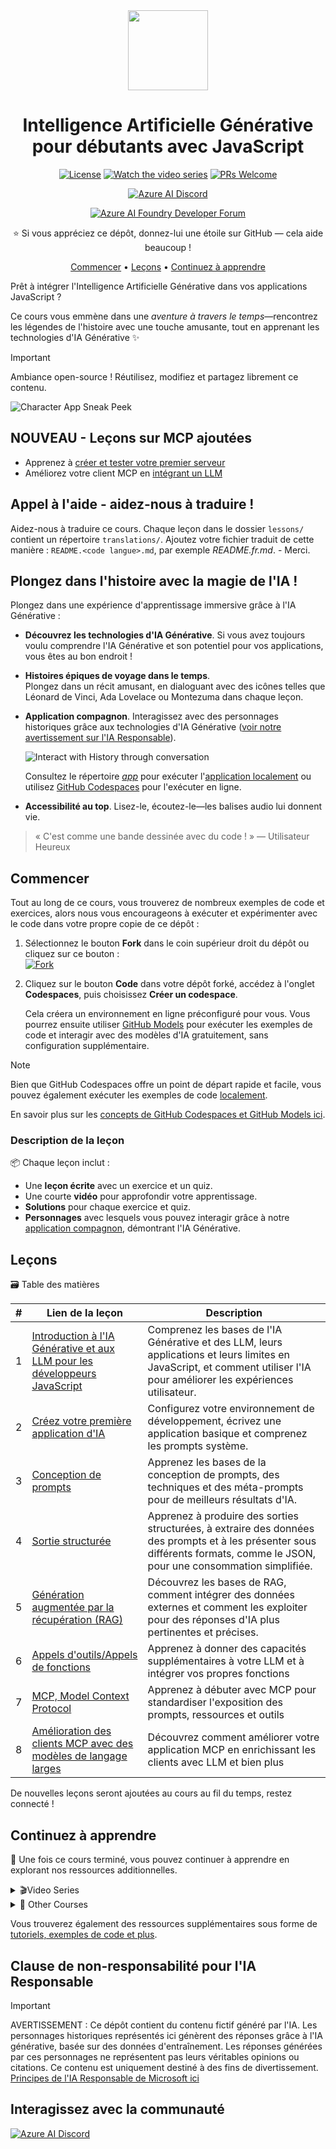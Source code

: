 <div align="center">  

<img src="/docs/images/logo.png" alt="" align="center" height="128" />

# Intelligence Artificielle Générative pour débutants avec JavaScript

[![License](https://img.shields.io/badge/License-MIT-blue?style=flat-square)](https://github.com/microsoft/generative-ai-with-javascript/blob/main/LICENSE)
[![Watch the video series](https://img.shields.io/badge/Videos-d95652.svg?style=flat-square\&logo=youtube)](https://aka.ms/genai-js)
[![PRs Welcome](https://img.shields.io/badge/PRs-welcome-brightgreen.svg?style=flat-square)](http://makeapullrequest.com)

[![Azure AI Discord](https://dcbadge.limes.pink/api/server/kzRShWzttr)](https://discord.gg/kzRShWzttr)

[![Azure AI Foundry Developer Forum](https://img.shields.io/badge/GitHub-Azure_AI_Foundry_Developer_Forum-blue?style=for-the-badge\&logo=github\&color=000000\&logoColor=fff)](https://aka.ms/foundry/forum)

⭐ Si vous appréciez ce dépôt, donnez-lui une étoile sur GitHub — cela aide beaucoup !

[Commencer](#getting-started) • [Leçons](#lessons) • [Continuez à apprendre](#keep-learning)

</div>

Prêt à intégrer l'Intelligence Artificielle Générative dans vos applications JavaScript ?

Ce cours vous emmène dans une *aventure à travers le temps*—rencontrez les légendes de l'histoire avec une touche amusante, tout en apprenant les technologies d'IA Générative ✨

> [!IMPORTANT]
> Ambiance open-source ! Réutilisez, modifiez et partagez librement ce contenu.

![Character App Sneak Peek](/docs/images/background.png)

## NOUVEAU - Leçons sur MCP ajoutées

* Apprenez à [créer et tester votre premier serveur](/lessons/07-mcp/README.md)
* Améliorez votre client MCP en [intégrant un LLM](/lessons/08-mcp-advanced/README.md)

## Appel à l'aide - aidez-nous à traduire !

Aidez-nous à traduire ce cours. Chaque leçon dans le dossier `lessons/` contient un répertoire `translations/`. Ajoutez votre fichier traduit de cette manière : `README.<code langue>.md`, par exemple *README.fr.md*.  - Merci.

## Plongez dans l'histoire avec la magie de l'IA !

Plongez dans une expérience d'apprentissage immersive grâce à l'IA Générative :

* **Découvrez les technologies d'IA Générative**. Si vous avez toujours voulu comprendre l'IA Générative et son potentiel pour vos applications, vous êtes au bon endroit !

* **Histoires épiques de voyage dans le temps**.\
  Plongez dans un récit amusant, en dialoguant avec des icônes telles que Léonard de Vinci, Ada Lovelace ou Montezuma dans chaque leçon.

* **Application compagnon**. Interagissez avec des personnages historiques grâce aux technologies d'IA Générative ([voir notre avertissement sur l'IA Responsable](#responsible-ai-disclaimer)).

  ![Interact with History through conversation](/docs/images/character-chat.png)

  Consultez le répertoire [*app*](/app/README.md) pour exécuter l'[application localement](/docs/setup/README.md#option-2--running-the-app-locally) ou utilisez [GitHub Codespaces](/docs/setup/README.md) pour l'exécuter en ligne.

* **Accessibilité au top**. Lisez-le, écoutez-le—les balises audio lui donnent vie.

> « C'est comme une bande dessinée avec du code ! » — Utilisateur Heureux

## Commencer

Tout au long de ce cours, vous trouverez de nombreux exemples de code et exercices, alors nous vous encourageons à exécuter et expérimenter avec le code dans votre propre copie de ce dépôt :

1. Sélectionnez le bouton **Fork** dans le coin supérieur droit du dépôt ou cliquez sur ce bouton :\
   [![Fork](https://img.shields.io/badge/Fork-Repository-blue?style=flat-square)](https://github.com/microsoft/generative-ai-with-javascript/fork)

2. Cliquez sur le bouton **Code** dans votre dépôt forké, accédez à l'onglet **Codespaces**, puis choisissez **Créer un codespace**.

   Cela créera un environnement en ligne préconfiguré pour vous. Vous pourrez ensuite utiliser [GitHub Models](https://github.com/marketplace/models) pour exécuter les exemples de code et interagir avec des modèles d'IA gratuitement, sans configuration supplémentaire.

> [!NOTE]
>
> Bien que GitHub Codespaces offre un point de départ rapide et facile, vous pouvez également exécuter les exemples de code [localement](/docs/setup/README.md#option-2--running-the-app-locally).
>
> En savoir plus sur les [concepts de GitHub Codespaces et GitHub Models ici](/docs/setup/README.md).

### Description de la leçon

📦 Chaque leçon inclut :

* Une **leçon écrite** avec un exercice et un quiz.
* Une courte **vidéo** pour approfondir votre apprentissage.
* **Solutions** pour chaque exercice et quiz.
* **Personnages** avec lesquels vous pouvez interagir grâce à notre [application compagnon](/app/README.md), démontrant l'IA Générative.

## Leçons

🗃️ Table des matières

| # | Lien de la leçon                                                                                                   | Description                                                                                                                                                                  |
| - | ------------------------------------------------------------------------------------------------------------------ | ---------------------------------------------------------------------------------------------------------------------------------------------------------------------------- |
| 1 | [Introduction à l'IA Générative et aux LLM pour les développeurs JavaScript](/lessons/01-intro-to-genai/README.md) | Comprenez les bases de l'IA Générative et des LLM, leurs applications et leurs limites en JavaScript, et comment utiliser l'IA pour améliorer les expériences utilisateur.   |
| 2 | [Créez votre première application d'IA](/lessons/02-first-ai-app/README.md)                                        | Configurez votre environnement de développement, écrivez une application basique et comprenez les prompts système.                                                           |
| 3 | [Conception de prompts](/lessons/03-prompt-engineering/README.md)                                                  | Apprenez les bases de la conception de prompts, des techniques et des méta-prompts pour de meilleurs résultats d'IA.                                                         |
| 4 | [Sortie structurée](/lessons/04-structured-output/README.md)                                                       | Apprenez à produire des sorties structurées, à extraire des données des prompts et à les présenter sous différents formats, comme le JSON, pour une consommation simplifiée. |
| 5 | [Génération augmentée par la récupération (RAG)](/lessons/05-rag/README.md)                                        | Découvrez les bases de RAG, comment intégrer des données externes et comment les exploiter pour des réponses d'IA plus pertinentes et précises.                              |
| 6 | [Appels d'outils/Appels de fonctions](/lessons/06-tool-calling/README.md)                                          | Apprenez à donner des capacités supplémentaires à votre LLM et à intégrer vos propres fonctions                                                                              |
| 7 | [MCP, Model Context Protocol ](/lessons/07-mcp/README.md)                                                          | Apprenez à débuter avec MCP pour standardiser l'exposition des prompts, ressources et outils                                                                                 |
| 8 | [Amélioration des clients MCP avec des modèles de langage larges](/lessons/08-mcp-advanced/README.md)              | Découvrez comment améliorer votre application MCP en enrichissant les clients avec LLM et bien plus                                                                          |

De nouvelles leçons seront ajoutées au cours au fil du temps, restez connecté !

## Continuez à apprendre

🙌 Une fois ce cours terminé, vous pouvez continuer à apprendre en explorant nos ressources additionnelles.

<details>
<summary>🎬Video Series</summary>

| #  | Session                                                                 | Description                                                                                                              | Diapositives                                                                                            | Démo                                         | Script                                              | Vidéo                                                                                                |
| -- | ----------------------------------------------------------------------- | ------------------------------------------------------------------------------------------------------------------------ | ------------------------------------------------------------------------------------------------------- | -------------------------------------------- | --------------------------------------------------- | ---------------------------------------------------------------------------------------------------- |
| 0  | Introduction de la série                                                | Introduction à la série et à son contenu.                                                                                | [pptx](/videos/slides/00-intro.pptx) / [pdf](/videos/slides/pdf/00-intro.pdf)                           | -                                            | [Script](/videos/sessions/00-intro.md)              | [📺](https://www.youtube.com/watch?v=vLYtDgs_zx8\&list=PLlrxD0HtieHi5ZpsHULPLxm839IrhmeDk\&index=1)  |
| 1  | Ce qu'il faut savoir sur les LLM                                        | Découvrez ce que sont les LLM, leur mode d'entraînement, leur fonctionnement et leurs limites.                           | [pptx](/videos/slides/01-llms.pptx) / [pdf](/videos/slides/pdf/01-llms.pdf)                             | [Démo](/videos/demos/01-llms/)               | [Script](/videos/sessions/01-llms.md)               | [📺](https://www.youtube.com/watch?v=GQ_2OjNZ9aA\&list=PLlrxD0HtieHi5ZpsHULPLxm839IrhmeDk\&index=2)  |
| 2  | Techniques essentielles de conception de prompts                        | Techniques pratiques pour concevoir des prompts et tirer le meilleur parti des modèles d'IA.                             | [pptx](/videos/slides/02-prompt-engineering.pptx) / [pdf](/videos/slides/pdf/02-prompt-engineering.pdf) | [Démo](/videos/demos/02-prompt-engineering/) | [Script](/videos/sessions/02-prompt-engineering.md) | [📺](https://www.youtube.com/watch?v=gQ6TlyxBmWs\&list=PLlrxD0HtieHi5ZpsHULPLxm839IrhmeDk\&index=3)  |
| 3  | Améliorez la précision et la fiabilité de l'IA avec RAG                 | Introduction à la "Génération Augmentée par la Récupération", pour utiliser l'IA avec vos propres données.               | [pptx](/videos/slides/03-rag.pptx) / [pdf](/videos/slides/pdf/03-rag.pdf)                               | [Démo](/videos/demos/03-rag/)                | [Script](/videos/sessions/03-rag.md)                | [📺](https://www.youtube.com/watch?v=xkFOmx5yxIA\&list=PLlrxD0HtieHi5ZpsHULPLxm839IrhmeDk\&index=4)  |
| 4  | Accélérez votre développement d'IA avec LangChain.js                    | Présentation des concepts centraux du framework LangChain.js et comment l'utiliser pour accélérer vos développements IA. | [pptx](/videos/slides/04-langchainjs.pptx) / [pdf](/videos/slides/pdf/04-langchainjs.pdf)               | [Démo](/videos/demos/04-langchainjs/)        | [Script](/videos/sessions/04-langchainjs.md)        | [📺](https://www.youtube.com/watch?v=02IDU8eCX8o\&list=PLlrxD0HtieHi5ZpsHULPLxm839IrhmeDk\&index=5)  |
| 5  | Exécutez des modèles d'IA sur votre machine locale avec Ollama          | Découvrez comment intégrer des modèles d'IA locaux dans votre flux de travail de développement.                          | [pptx](/videos/slides/05-local-models.pptx) / [pdf](/videos/slides/pdf/05-local-models.pdf)             | [Démo](/videos/demos/05-local-models/)       | [Script](/videos/sessions/05-local-models.md)       | [📺](https://www.youtube.com/watch?v=dLfNnoPv4AQ\&list=PLlrxD0HtieHi5ZpsHULPLxm839IrhmeDk\&index=6)  |
| 6  | Commencez avec l'IA gratuitement en utilisant Phi-3                     | Expérimentez avec le modèle Ollama et Phi-3 directement depuis votre navigateur.                                         | [pptx](/videos/slides/06-playground.pptx) / [pdf](/videos/slides/pdf/06-playground.pdf)                 | [Démo](/videos/demos/06-playground/)         | [Script](/videos/sessions/06-playground.md)         | [📺](https://www.youtube.com/watch?v=Ds32MS9SHzU\&list=PLlrxD0HtieHi5ZpsHULPLxm839IrhmeDk\&index=7)  |
| 7  | Introduction à Azure AI Foundry                                         | Lancez votre voyage avec Azure AI Foundry.                                                                               | [pptx](/videos/slides/07-ai-foundry.pptx) / [pdf](/videos/slides/pdf/07-ai-foundry.pdf)                 | [Démo](/videos/demos/07-ai-foundry/)         | [Script](/videos/sessions/07-ai-foundry.md)         | [📺](https://www.youtube.com/watch?v=9Mo-VOGk8ng\&list=PLlrxD0HtieHi5ZpsHULPLxm839IrhmeDk\&index=8)  |
| 8  | Création d'applications d'IA générative avec Azure Cosmos DB            | Développez des applications d'IA générative avec Azure Cosmos DB et la recherche vectorielle.                            | [pptx](/videos/slides/08-cosmos-db.pptx) / [pdf](/videos/slides/pdf/08-cosmos-db.pdf)                   | [Démo](/videos/demos/08-cosmos-db/)          | [Script](/videos/sessions/08-cosmos-db.md)          | [📺](https://www.youtube.com/watch?v=-GQyaLbeqxQ\&list=PLlrxD0HtieHi5ZpsHULPLxm839IrhmeDk\&index=9)  |
| 9  | Outils et services Azure pour héberger et stocker des applications d'IA | Créez, déployez et évoluez des applications d'IA en utilisant les outils Azure.                                          | [pptx](/videos/slides/09-azure-tools.pptx) / [pdf](/videos/slides/pdf/09-azure-tools.pdf)               | -                                            | [Script](/videos/sessions/09-azure-tools.md)        | [📺](https://www.youtube.com/watch?v=WB6Fpzhwyug\&list=PLlrxD0HtieHi5ZpsHULPLxm839IrhmeDk\&index=10) |
| 10 | Diffusion des résultats IA génératifs avec le protocole AI Chat         | Intégrez facilement la diffusion dans vos apps grâce au Protocole AI Chat.                                               | [pptx](/videos/slides/10-chat-protocol.pptx) / [pdf](/videos/slides/pdf/10-chat-protocol.pdf)           | [Démo](/videos/demos/10-chat-protocol/)      | [Script](/videos/sessions/10-chat-protocol.md)      | [📺](https://www.youtube.com/watch?v=fzDCW-6hMtU\&list=PLlrxD0HtieHi5ZpsHULPLxm839IrhmeDk\&index=11) |

Pour voir la page complète des ressources, accédez à cette [page de présentation des vidéos](/videos/README.md).

</details>

<details>
<summary>🎒 Other Courses</summary>

* [IA générative pour les débutants](https://aka.ms/genai-beginners)
* [IA Générative pour Débutants .NET](https://github.com/microsoft/Generative-AI-for-beginners-dotnet)
* [IA Générative avec JavaScript](https://github.com/microsoft/generative-ai-with-javascript)
* [IA pour les débutants](https://aka.ms/ai-beginners)
* [Agents IA pour Débutants - Un cours](https://github.com/microsoft/ai-agents-for-beginners)
* [Science des données pour les débutants](https://aka.ms/datascience-beginners)
* [Apprentissage automatique pour les débutants](https://aka.ms/ml-beginners)
* [Cybersécurité pour les débutants](https://github.com/microsoft/Security-101)
* [Développement Web pour les débutants](https://aka.ms/webdev-beginners)
* [IoT pour les débutants](https://aka.ms/iot-beginners)
* [Développement XR pour les débutants](https://github.com/microsoft/xr-development-for-beginners)
* [Maîtriser GitHub Copilot pour la programmation en binôme](https://github.com/microsoft/Mastering-GitHub-Copilot-for-Paired-Programming)
* [Maîtriser GitHub Copilot pour les développeurs C#/.NET](https://github.com/microsoft/mastering-github-copilot-for-dotnet-csharp-developers)
* [Choisissez votre propre aventure Copilot](https://github.com/microsoft/CopilotAdventures)

</details>

Vous trouverez également des ressources supplémentaires sous forme de [tutoriels, exemples de code et plus](/docs/additional-resources.md).

## Clause de non-responsabilité pour l'IA Responsable

> [!IMPORTANT]
> AVERTISSEMENT : Ce dépôt contient du contenu fictif généré par l'IA. Les personnages historiques représentés ici génèrent des réponses grâce à l'IA générative, basée sur des données d'entraînement. Les réponses générées par ces personnages ne représentent pas leurs véritables opinions ou citations. Ce contenu est uniquement destiné à des fins de divertissement. [Principes de l'IA Responsable de Microsoft ici](https://www.microsoft.com/fr-fr/ai/principles-and-approach/)

## Interagissez avec la communauté

[![Azure AI Discord](https://dcbadge.limes.pink/api/server/kzRShWzttr)](https://discord.gg/kzRShWzttr)
